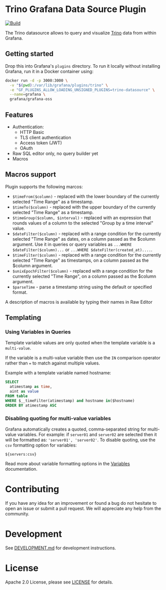 # Trino Grafana Data Source Plugin

[![Build](https://github.com/trinodb/grafana-trino/workflows/CI/badge.svg)](https://github.com/grafana/grafana-datasource-backend/actions?query=workflow%3A%22CI%22)

The Trino datasource allows to query and visualize [Trino](https://trino.io/) data from within Grafana.

## Getting started

Drop this into Grafana's `plugins` directory. To run it locally without installing Grafana, run it in a Docker container using:

```bash
docker run -d -p 3000:3000 \
  -v "$(pwd):/var/lib/grafana/plugins/trino" \
  -e "GF_PLUGINS_ALLOW_LOADING_UNSIGNED_PLUGINS=trino-datasource" \
  --name=grafana \
  grafana/grafana-oss
```


## Features

* Authentication:
  * HTTP Basic
  * TLS client authentication
  * Access token (JWT)
  * OAuth
* Raw SQL editor only, no query builder yet
* Macros

## Macros support

Plugin supports the following marcos:

* `$timeFrom($column)` - replaced with the lower boundary of the currently selected "Time Range" as a timestamp.
* `$timeTo($column)` - replaced with the upper boundary of the currently selected "Time Range" as a timestamp.
* `$timeGroup($column, $interval)` - replaced with an expression that rounds values of a column
  to the selected "Group by a time interval" value.
* `$dateFilter($column)` - replaced with a range condition for the currently selected "Time Range" as dates,
  on a column passed as the $column argument. Use it in queries or query variables
  as `...WHERE $dateFilter($column)...` or `...WHERE $dateFilter(created_at)....`.
* `$timeFilter($column)` - replaced with a range condition for the currently selected "Time Range" as timestamps,
  on a column passed as the $column argument.
* `$unixEpochFilter($column)` - replaced with a range condition for the currently selected "Time Range",
  on a column passed as the $column argument.
* `$parseTime` - parse a timestamp string using the default or specified format.

A description of macros is available by typing their names in Raw Editor

## Templating

### Using Variables in Queries

Template variable values are only quoted when the template variable is a `multi-value`.

If the variable is a multi-value variable then use the `IN` comparison operator
rather than `=` to match against multiple values.

Example with a template variable named hostname:

```sql
SELECT
  atimestamp as time,
  aint as value
FROM table
WHERE $__timeFilter(atimestamp) and hostname in($hostname)
ORDER BY atimestamp ASC
```

### Disabling quoting for multi-value variables

Grafana automatically creates a quoted, comma-separated string for multi-value variables.
For example: if `server01` and `server02` are selected then it will be formatted as:
`'server01', 'server02'`. To disable quoting, use the `csv` formatting option for variables:

```
${servers:csv}
```

Read more about variable formatting options in the [Variables](https://grafana.com/docs/grafana/latest/variables/#advanced-formatting-options) documentation.

# Contributing

If you have any idea for an improvement or found a bug do not hesitate to open an issue or submit a pull request.
We will appreciate any help from the community.

# Development

See [DEVELOPMENT.md](https://github.com/trinodb/grafana-trino/blob/main/DEVELOPMENT.md) for development instructions.

# License

Apache 2.0 License, please see [LICENSE](https://github.com/trinodb/grafana-trino/blob/main/LICENSE) for details.
